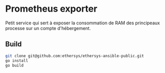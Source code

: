 # Prometheus exporter

Petit service qui sert à exposer la consommation de RAM des principeaux processe sur un compte d'hébergement.

## Build

```bash
git clone git@github.com:ethersys/ethersys-ansible-public.git
go install
go build
```
